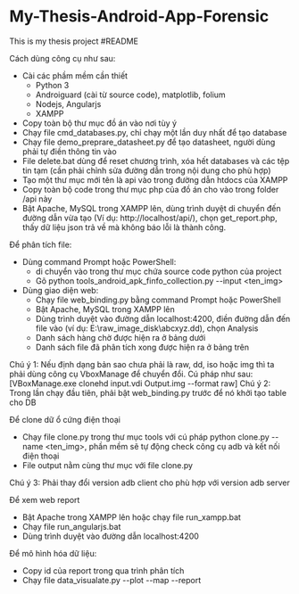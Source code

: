 # My-Thesis-Android-App-Forensic
This is my thesis project
#README

Cách dùng công cụ như sau:
- Cài các phầm mềm cần thiết
  - Python 3
  - Androiguard (cài từ source code), matplotlib, folium
  - Nodejs, Angularjs
  - XAMPP
- Copy toàn bộ thư mục đồ án vào nơi tùy ý
- Chạy file cmd_databases.py, chỉ chạy một lần duy nhất để tạo database
- Chạy file demo_preprare_datasheet.py để tạo datasheet, người dùng phải tự điền thông tin vào
- File delete.bat dùng để reset chương trình, xóa hết databases và các tệp tin tạm (cần phải chỉnh sửa đường dẫn trong nội dung cho phù hợp)
- Tạo một thư mục mới tên là api vào trong đường dẫn htdocs của XAMPP
- Copy toàn bộ code trong thư mục php của đồ án cho vào trong folder /api này
- Bật Apache, MySQL trong XAMPP lên, dùng trình duyệt di chuyển đến đường dẫn vừa tạo (Ví dụ: http://localhost/api/), chọn get_report.php, thấy dữ liệu json trả về mà không báo lỗi là thành công.

Để phân tích file:
- Dùng command Prompt hoặc PowerShell:
  + di chuyển vào trong thư mục chứa source code python của project
  + Gõ python tools_android_apk_finfo_collection.py --input <ten_img>
- Dùng giao diện web:
  + Chạy file web_binding.py bằng command Prompt hoặc PowerShell
  + Bật Apache, MySQL trong XAMPP lên
  + Dùng trình duyệt vào đường dẫn localhost:4200, điền đường dẫn đến file vào (ví dụ: E:\raw_image_disk\abcxyz.dd), chọn Analysis
  + Danh sách hàng chờ được hiện ra ở bảng dưới
  + Danh sách file đã phân tích xong được hiện ra ở bảng trên

Chú ý 1: Nếu định dạng bản sao chưa phải là raw, dd, iso hoặc img thì ta phải dùng công cụ VboxManage để chuyển đổi. Cú pháp như sau:
[VBoxManage.exe clonehd input.vdi Output.img --format raw]
Chú ý 2: Trong lần chạy đầu tiên, phải bật web_binding.py trước để nó khởi tạo table cho DB

Để clone dữ ổ cứng điện thoại
- Chạy file clone.py trong thư mục tools với cú pháp python clone.py --name <ten_img>, phần mềm sẽ tự động check công cụ adb và kết nối điện thoại
- File output nằm cùng thư mục với file clone.py

Chú ý 3: Phải thay đổi version adb client cho phù hợp với version adb server

Để xem web report
- Bật Apache trong XAMPP lên hoặc chạy file run_xampp.bat
- Chạy file run_angularjs.bat
- Dùng trình duyệt vào đường dẫn localhost:4200

Để mô hình hóa dữ liệu:
- Copy id của report trong qua trình phân tích
- Chạy file data_visualate.py --plot --map --report <report id>
